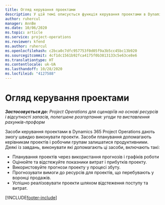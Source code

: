 ```yaml
---
title: Огляд керування проектами
description: У цій темі описується функція керування проектами в Dynamics 365 Project Operations.
author: ruhercul
manager: AnnBe
ms.date: 10/06/2020
ms.topic: article
ms.service: project-operations
ms.reviewer: kfend
ms.author: ruhercul
ms.openlocfilehash: c2bca0c7dfc957753f0d05f9a3b5cc45bc13b920
ms.sourcegitcommit: 4cf1dc1561b92fca4175f0b3813133c5e63ce8e6
ms.translationtype: HT
ms.contentlocale: uk-UA
ms.lasthandoff: 10/28/2020
ms.locfileid: "4127588"
---
```

# <a name="project-management-overview"></a>Огляд керування проектами

_**Застосовується до:** Project Operations для сценаріїв на основі ресурсів і відсутності запасів, полегшене розгортання: угоди та виставлення рахунків-проформ_

Засоби керування проектами в Dynamics 365 Project Operations дають змогу швидко виконувати проекти. Засоби планування допомагають керівникам проектів і робочим групам залишатися продуктивними. Деякі із завдань, виконувати які допомагають ці засоби, включають такі:

- Планування проектів через використання прогнозів і графіків роботи
- Оцінюйте та відстежуйте показники витрат і прибутків проекту.
- Використовуйте прогнози проекту у процесі збуту.
- Прогнозувати вимоги до ресурсів для проектів, що перебувають у воронці продажів.
- Успішно реалізовувати проекти шляхом відстеження поступу та витрат.


[!INCLUDE[footer-include](../includes/footer-banner.md)]